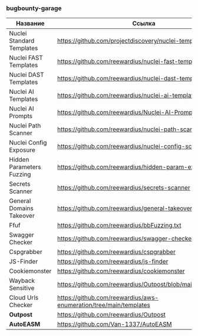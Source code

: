 ### bugbounty-garage

| Название                                                   | Ссылка             |
|------------------------------------------------------------|--------------------|
| Nuclei Standard Templates                                  | https://github.com/projectdiscovery/nuclei-templates       |
| Nuclei FAST Templates                                      | https://github.com/reewardius/nuclei-fast-templates       |
| Nuclei DAST Templates                                      | https://github.com/reewardius/nuclei-dast-templates       |
| Nuclei AI Templates                                        | https://github.com/reewardius/nuclei-ai-templates      |
| Nuclei AI Prompts                                        | https://github.com/reewardius/Nuclei-AI-Prompts      |
| Nuclei Path Scanner                                        | https://github.com/reewardius/nuclei-path-scanner       |
| Nuclei Config Exposure                                    | https://github.com/reewardius/nuclei-config-scanner     |
| Hidden Parameters Fuzzing         | https://github.com/reewardius/hidden-param-extractor      |
| Secrets Scanner                                            | https://github.com/reewardius/secrets-scanner       |
| General Domains Takeover                           | https://github.com/reewardius/general-takeover        |
| Ffuf                                                       | https://github.com/reewardius/bbFuzzing.txt       |
| Swagger Checker                                            | https://github.com/reewardius/swagger-checker      |
| Cspgrabber                                                 | https://github.com/reewardius/cspgrabber         |
| JS-Finder                                                  | https://github.com/reewardius/js-finder         |
| Cookiemonster                                              | https://github.com/reewardius/cookiemonster     |
| Wayback Sensitive                                          | https://github.com/reewardius/Outpost/blob/main/sensitive.py       |
| Cloud Urls Checker                                         | https://github.com/reewardius/aws-enumeration/tree/main/templates       |
| **Outpost**                                                | https://github.com/reewardius/Outpost       |
| **AutoEASM**                                               | https://github.com/Van-1337/AutoEASM        |
